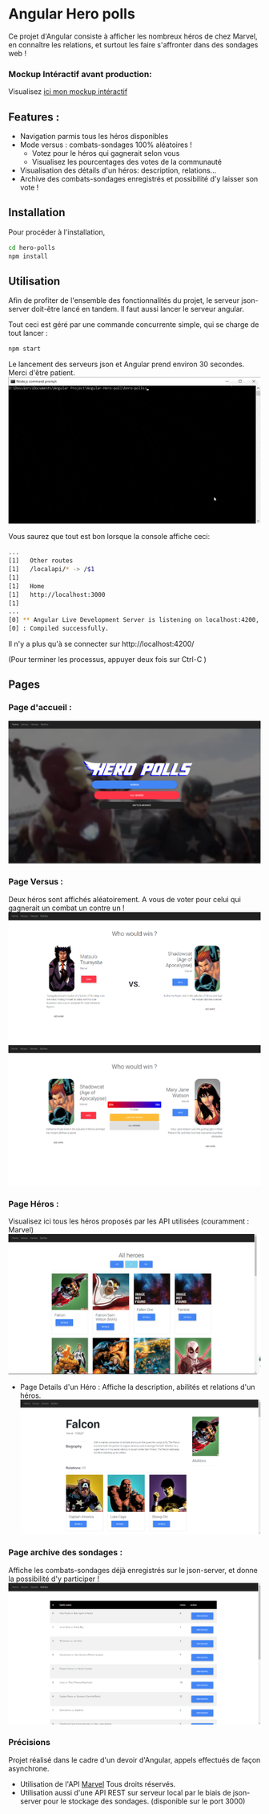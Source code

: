 # Angular Hero polls
Ce projet d'Angular consiste à afficher les nombreux héros de chez Marvel, en connaître les relations, et surtout les faire s'affronter dans des sondages web !

### Mockup Intéractif avant production:
Visualisez [ici mon mockup intéractif](https://xd.adobe.com/view/91792b1b-04df-4777-7424-491856343f5d-e748/) 


## Features :
- Navigation parmis tous les héros disponibles
- Mode versus : combats-sondages 100% aléatoires !
   - Votez pour le héros qui gagnerait selon vous
   - Visualisez les pourcentages des votes de la communauté
- Visualisation des détails d'un héros: description, relations...
- Archive des combats-sondages enregistrés et possibilité d'y laisser son vote !

## Installation

Pour procéder à l'installation,

```bash
cd hero-polls
npm install
```


## Utilisation
Afin de profiter de l'ensemble des fonctionnalités du projet, le serveur json-server doit-être lancé en tandem.
Il faut aussi lancer le serveur angular.

Tout ceci est géré par une commande concurrente simple, qui se charge de tout lancer : 

```bash
npm start
```
Le lancement des serveurs json et Angular prend environ 30 secondes. Merci d'être patient.
![gif](pictures/npm_start.gif)

Vous saurez que tout est bon lorsque la console affiche ceci:
```bash
...
[1]   Other routes
[1]   /localapi/* -> /$1
[1]
[1]   Home
[1]   http://localhost:3000
[1]
...
[0] ** Angular Live Development Server is listening on localhost:4200, open your browser on http://localhost:4200/ **
[0] : Compiled successfully.
```

Il n'y a plus qu'à se connecter sur http://localhost:4200/

(Pour terminer les processus, appuyer deux fois sur Ctrl-C )

## Pages
### Page d'accueil :
![Accueil](pictures/landing.png)

### Page Versus :
Deux héros sont affichés aléatoirement. A vous de voter pour celui qui gagnerait un combat un contre un !
![Versus page](pictures/versus.PNG)
![Result Versus page](pictures/results.PNG)

### Page Héros : 
Visualisez ici tous les héros proposés par les API utilisées (couramment : Marvel)
![Heroes page](pictures/all-heroes.PNG)

 - Page Details d'un Héro :
 Affiche la description, abilités et relations d'un héros.
 ![Hero details](pictures/hero-details.PNG)

### Page archive des sondages :
Affiche les combats-sondages déjà enregistrés sur le json-server, et donne la possibilité d'y participer !
![Battles Page](pictures/battles.PNG)

### Précisions
Projet réalisé dans le cadre d'un devoir d'Angular,
appels effectués de façon asynchrone.
- Utilisation de l'API [Marvel](https://developer.marvel.com/) Tous droits réservés.
- Utilisation aussi d'une API REST sur serveur local par le biais de json-server pour le stockage des sondages. (disponible sur le port 3000)

